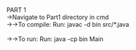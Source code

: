 PART 1<br />
→Navigate to Part1 directory in cmd<br />
→→To compile: 
Run: javac -d bin src/*.java <br /><br />
→→To run: 
Run: java -cp bin Main<br /><br />
